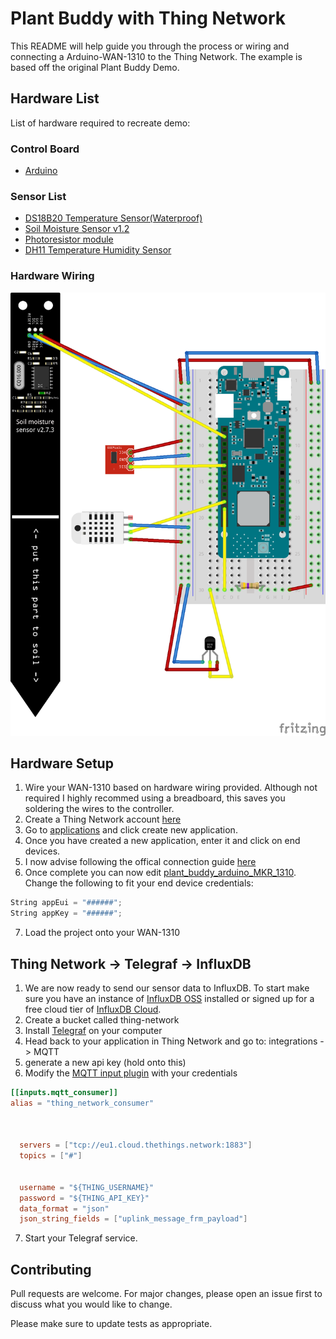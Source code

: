 # Plant Buddy with Thing Network

This README will help guide you through the process or wiring and connecting a Arduino-WAN-1310 to the Thing Network. The example is based off the original Plant Buddy Demo. 


## Hardware List
List of hardware required to recreate demo: 
### Control Board
- [Arduino](https://store-usa.arduino.cc/products/arduino-mkr-wan-1310)

### Sensor List
- [DS18B20 Temperature Sensor(Waterproof)](https://randomnerdtutorials.com/guide-for-ds18b20-temperature-sensor-with-arduino/)
- [Soil Moisture Sensor v1.2](https://how2electronics.com/interface-capacitive-soil-moisture-sensor-arduino/)
- [Photoresistor module](https://arduinomodules.info/ky-018-photoresistor-module/)
- [DH11 Temperature Humidity Sensor](https://create.arduino.cc/projecthub/pibots555/how-to-connect-dht11-sensor-with-arduino-uno-f4d239)

### Hardware Wiring
![Plant_Buddy_bb](plant_buddy_v2_MKR_1310_bb.png)


## Hardware Setup
1. Wire your WAN-1310 based on hardware wiring provided. Although not required I highly recommed using a breadboard, this saves you soldering the wires to the controller.
2. Create a Thing Network account [here](https://account.thethingsnetwork.org/)
3. Go to [applications](https://eu1.cloud.thethings.network/console/applications) and click create new application.
4. Once you have created a new application, enter it and click on end devices.
5. I now advise following the offical connection guide [here](https://docs.arduino.cc/tutorials/mkr-wan-1300/the-things-network)
6. Once complete you can now edit [plant_buddy_arduino_MKR_1310](plant_buddy_arduino_MKR_1310.ino). Change the following to fit your end device credentials:
```cpp
String appEui = "######";
String appKey = "######";
```
7. Load the project onto your WAN-1310

## Thing Network -> Telegraf -> InfluxDB
1. We are now ready to send our sensor data to InfluxDB. To start make sure you have an instance of [InfluxDB OSS](https://docs.influxdata.com/influxdb/v2.1/install/) installed or signed up for a free cloud tier of [InfluxDB Cloud](https://www.influxdata.com/products/influxdb-cloud/).
2. Create a bucket called thing-network
3. Install [Telegraf](https://docs.influxdata.com/telegraf/v1.21/introduction/downloading/) on your computer
4. Head back to your application in Thing Network and go to: integrations -> MQTT
5. generate a new api key (hold onto this)
6. Modify the [MQTT input plugin](telegraf-mqtt-thing-network.conf) with your credentials
```toml
[[inputs.mqtt_consumer]]
alias = "thing_network_consumer"



  servers = ["tcp://eu1.cloud.thethings.network:1883"]
  topics = ["#"]


  username = "${THING_USERNAME}"
  password = "${THING_API_KEY}" 
  data_format = "json"
  json_string_fields = ["uplink_message_frm_payload"]

```
7. Start your Telegraf service. 



## Contributing
Pull requests are welcome. For major changes, please open an issue first to discuss what you would like to change.

Please make sure to update tests as appropriate.
